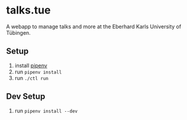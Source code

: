 # talks.tue
A webapp to manage talks and more at the Eberhard Karls University of Tübingen.

## Setup
1. install [pipenv](https://pypi.org/project/pipenv/)
2. run `pipenv install`
3. run `./ctl run`

## Dev Setup
1. run `pipenv install --dev`
